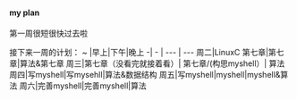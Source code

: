 #### my plan
 第一周很短很快过去啦
 
接下来一周的计划：
  ~ |早上|下午|晚上
 -| - | --- | ---
周二|LinuxC 第七章|第七章|算法&第七章 
周三|第七章（没看完就接着看）| 第七章/(构思myshell）| 算法
周四|写myshell|写mysehll|算法&数据结构
周五|写myshell|myshell|myshell&算法
周六|完善myshell|完善myshell|算法
